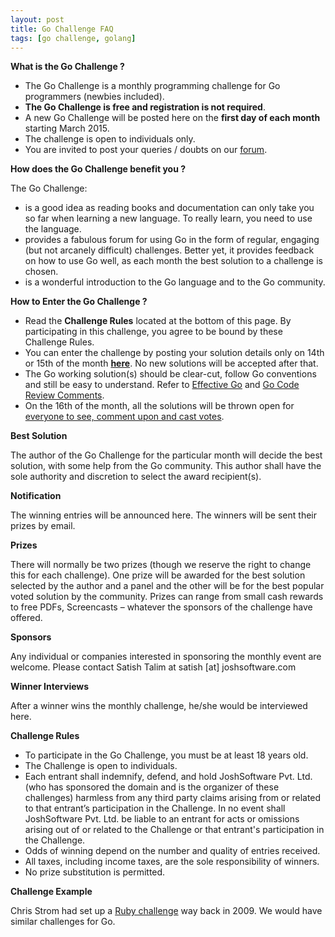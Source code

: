 ```yaml
---
layout: post
title: Go Challenge FAQ
tags: [go challenge, golang]
---
```


**What is the Go Challenge ?**

* The Go Challenge is a monthly programming challenge for Go programmers (newbies included).
* **The Go Challenge is free and registration is not required**.
* A new Go Challenge will be posted here on the **first day of each month** starting March 2015. 
* The challenge is open to individuals only. 
* You are invited to post your queries / doubts on our [forum](https://groups.google.com/d/forum/go-challenge).

**How does the Go Challenge benefit you ?**

The Go Challenge:

* is a good idea as reading books and documentation can only take you so far when learning a new language. To really learn, you need to use the language. 
* provides a fabulous forum for using Go in the form of regular, engaging (but not arcanely difficult) challenges. Better yet, it provides feedback on how to use Go well, as each month the best solution to a challenge is chosen. 
* is a wonderful introduction to the Go language and to the Go community. 

**How to Enter the Go Challenge ?**

* Read the **Challenge Rules** located at the bottom of this page. By participating in this challenge, you agree to be bound by these Challenge Rules.
* You can enter the challenge by posting your solution details only on 14th or 15th of the month **[here](https://github.com/IndianGuru/Golang-Challenge-1)**. No new solutions will be accepted after that.
* The Go working solution(s) should be clear-cut, follow Go conventions and still be easy to understand. Refer to [Effective Go](https://golang.org/doc/effective_go.html) and [Go Code Review Comments](https://github.com/golang/go/wiki/CodeReviewComments).
* On the 16th of the month, all the solutions will be thrown open for [everyone to see, comment upon and cast votes](https://groups.google.com/d/forum/go-challenge). 

**Best Solution**

The author of the Go Challenge for the particular month will decide the best solution, with some help from the Go community. This author shall have the sole authority and discretion to select the award recipient(s). 

**Notification**

The winning entries will be announced here. The winners will be sent their prizes by email.

**Prizes**

There will normally be two prizes (though we reserve the right to change this for each challenge). One prize will be awarded for the best solution selected by the author and a panel and the other will be for the best popular voted solution by the community. Prizes can range from small cash rewards to free PDFs, Screencasts – whatever the sponsors of the challenge have offered.

**Sponsors**

Any individual or companies interested in sponsoring the monthly event are welcome. Please contact Satish Talim at satish [at] joshsoftware.com

**Winner Interviews**

After a winner wins the monthly challenge, he/she would be interviewed here.

**Challenge Rules**

* To participate in the Go Challenge, you must be at least 18 years old. 
* The Challenge is open to individuals.
* Each entrant shall indemnify, defend, and hold JoshSoftware Pvt. Ltd. (who has sponsored the domain and is the organizer of these challenges) harmless from any third party claims arising from or related to that entrant’s participation in the Challenge. In no event shall JoshSoftware Pvt. Ltd. be liable to an entrant for acts or omissions arising out of or related to the Challenge or that entrant's participation in the Challenge.
* Odds of winning depend on the number and quality of entries received. 
* All taxes, including income taxes, are the sole responsibility of winners. 
* No prize substitution is permitted. 

**Challenge Example**

Chris Strom had set up a [Ruby challenge](http://rubylearning.com/blog/2015/01/26/rpcfn-average-arrival-time-for-a-flight-2-reprint/) way back in 2009. We would have similar challenges for Go.

